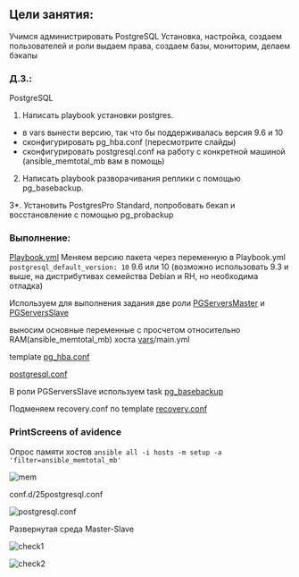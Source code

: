 Цели занятия:
-------
Учимся администрировать PostgreSQL
Установка, настройка, создаем пользователей и роли
выдаем права, создаем базы,
мониторим, делаем бэкапы
### Д.З.:
PostgreSQL
1. Написать playbook установки postgres.
- в vars вынести версию, так что бы поддерживалась версия 9.6 и 10
- сконфигурировать pg_hba.conf (пересмотрите слайды)
- сконфигурировать postgresql.conf на работу с конкретной машиной (ansible_memtotal_mb вам в помощь)

2. Написать playbook разворачивания реплики с помощью pg_basebackup.

3*. Установить PostgresPro Standard, попробовать бекап и восстановление с помощью pg_probackup

### Выполнение:
[Playbook.yml](https://github.com/kyourselfer/OTUS_LinuxAdmin201804/blob/master/lesson27_postgresql/Playbook.yml)
 Меняем версию пакета через переменную в Playbook.yml `postgresql_default_version: 10` 9.6 или 10 (возможно использовать 9.3 и выше, на дистрибутивах семейства Debian и RH, но необходима отладка)

Используем для выполнения задания две роли [PGServersMaster](https://github.com/kyourselfer/OTUS_LinuxAdmin201804/tree/master/lesson27_postgresql/roles/PGServersMaster) и [PGServersSlave](https://github.com/kyourselfer/OTUS_LinuxAdmin201804/tree/master/lesson27_postgresql/roles/PGServersSlave)

выносим основные переменные с просчетом относительно RAM(ansible_memtotal_mb) хоста [vars](https://github.com/kyourselfer/OTUS_LinuxAdmin201804/blob/master/lesson27_postgresql/roles/PGServersMaster/vars/main.yml)/main.yml

template [pg_hba.conf](https://github.com/kyourselfer/OTUS_LinuxAdmin201804/blob/master/lesson27_postgresql/roles/PGServersMaster/templates/pg_hba.conf.redhat.j2)

[postgresql.conf](https://github.com/kyourselfer/OTUS_LinuxAdmin201804/blob/master/lesson27_postgresql/roles/PGServersMaster/templates/25ansible_postgresql.conf.j2)

В роли PGServersSlave используем task [pg_basebackup](https://github.com/kyourselfer/OTUS_LinuxAdmin201804/blob/master/lesson27_postgresql/roles/PGServersSlave/tasks/pg_basebackup.yml)

Подменяем recovery.conf по template [recovery.conf](https://github.com/kyourselfer/OTUS_LinuxAdmin201804/blob/master/lesson27_postgresql/roles/PGServersSlave/templates/recovery.conf.j2)

### PrintScreens of avidence
Опрос памяти хостов `ansible all -i hosts -m setup -a 'filter=ansible_memtotal_mb'`

![mem](https://github.com/kyourselfer/OTUS_LinuxAdmin201804/blob/master/lesson27_postgresql/img/mem.gif)

conf.d/25postgresql.conf

![postgresql.conf](https://github.com/kyourselfer/OTUS_LinuxAdmin201804/blob/master/lesson27_postgresql/img/postgres_conf.gif)

Развернутая среда Master-Slave

![check1](https://github.com/kyourselfer/OTUS_LinuxAdmin201804/blob/master/lesson27_postgresql/img/check1.gif)

![check2](https://github.com/kyourselfer/OTUS_LinuxAdmin201804/blob/master/lesson27_postgresql/img/check2.gif)
